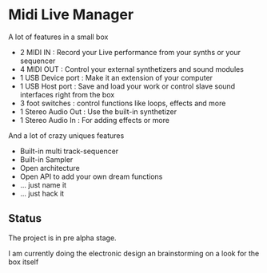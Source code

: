 # Midi Live Manager

A lot of features in a small box

*    2 MIDI IN  : Record your Live performance from your synths or your sequencer
*    4 MIDI OUT : Control your external synthetizers and sound modules
*    1 USB Device port : Make it an extension of your computer
*    1 USB Host port : Save and load your work or control slave sound interfaces right from the box
*    3 foot switches : control functions like loops, effects and more
*    1 Stereo Audio Out : Use the built-in synthetizer 
*    1 Stereo Audio In : For adding effects or more

And a lot of crazy uniques features

*    Built-in multi track-sequencer
*    Built-in Sampler
*    Open architecture
*    Open API to add your own dream functions
*    ... just name it
*    ... just hack it

## Status
The project is in pre alpha stage.

I am currently doing the electronic design an brainstorming on a look for the box itself